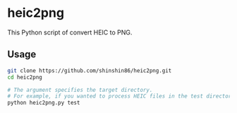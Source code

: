 # heic2png
This Python script of convert HEIC to PNG.

## Usage

```sh
git clone https://github.com/shinshin86/heic2png.git
cd heic2png

# The argument specifies the target directory.
# For example, if you wanted to process HEIC files in the test directory, you would do the following.
python heic2png.py test
```
